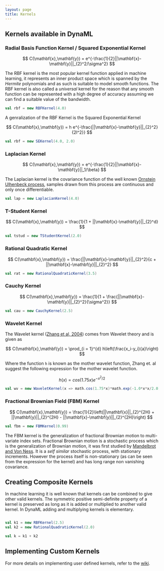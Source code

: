 ```yaml
---
layout: page
title: Kernels
---
```


## Kernels available in DynaML

### Radial Basis Function Kernel / Squared Exponential Kernel

$$
	C(\mathbf{x},\mathbf{y}) = e^{-\frac{1}{2}||\mathbf{x}-\mathbf{y}||_{2}^2/\sigma^2}
$$

The RBF kernel is the most popular kernel function applied in machine learning, it represents an inner product space which is spanned by the _Hermite_ polynomials and as such is suitable to model smooth functions. The RBF kernel is also called a _universal_ kernel for the reason that any smooth function can be represented with a high degree of accuracy assuming we can find a suitable value of the bandwidth.

```scala
val rbf = new RBFKernel(4.0)
```

A genralization of the RBF Kernel is the Squared Exponential Kernel

$$
	C(\mathbf{x},\mathbf{y}) = h e^{-\frac{||\mathbf{x}-\mathbf{y}||_{2}^2}{2l^2}}
$$

```scala
val rbf = new SEKernel(4.0, 2.0)
```

### Laplacian Kernel

$$
	C(\mathbf{x},\mathbf{y}) = e^{-\frac{1}{2}||\mathbf{x}-\mathbf{y}||_1/\beta}
$$

The Laplacian kernel is the covariance function of the well known [Ornstein Ulhenbeck process](https://en.wikipedia.org/wiki/Ornstein%E2%80%93Uhlenbeck_process), samples drawn from this process are continuous and only once differentiable.

```scala
val lap = new LaplacianKernel(4.0)
```

### T-Student Kernel

$$
	C(\mathbf{x},\mathbf{y}) = \frac{1}{1 + ||\mathbf{x}-\mathbf{y}||_{2}^d}
$$

```scala
val tstud = new TStudentKernel(2.0)
```


### Rational Quadratic Kernel

$$
	C(\mathbf{x},\mathbf{y}) = \frac{||\mathbf{x}-\mathbf{y}||_{2}^2}{c + ||\mathbf{x}-\mathbf{y}||_{2}^2}
$$

```scala
val rat = new RationalQuadraticKernel(3.5)
```

### Cauchy Kernel

$$
	C(\mathbf{x},\mathbf{y}) = \frac{1}{1 + \frac{||\mathbf{x}-\mathbf{y}||_{2}^2}{\sigma^2}}
$$

```scala
val cau = new CauchyKernel(2.5)
```

### Wavelet Kernel

The Wavelet kernel ([Zhang et al, 2004](http://dx.doi.org/10.1109/TSMCB.2003.811113)) comes from Wavelet theory and is given as

$$
	C(\mathbf{x},\mathbf{y}) = \prod_{i = 1}^{d} h\left(\frac{x_i-y_i}{a}\right)
$$

Where the function `h` is known as the mother wavelet function, Zhang et. al suggest the following expression for the mother wavelet function.

$$
	h(x) = cos(1.75x)e^{-x^2/2}
$$

```scala
val wv = new WaveletKernel(x => math.cos(1.75*x)*math.exp(-1.0*x*x/2.0))(1.5)
```


### Fractional Brownian Field (FBM) Kernel

$$
	C(\mathbf{x},\mathbf{y}) = \frac{1}{2}\left(||\mathbf{x}||_{2}^{2H} + ||\mathbf{y}||_{2}^{2H} - ||\mathbf{x}-\mathbf{y}||_{2}^{2H}\right)
$$

```scala
val fbm = new FBMKernel(0.99)
```

The FBM kernel is the generalization of fractional Brownian motion to multi-variate index sets. Fractional Brownian motion is a stochastic process which is the generalization of Brownian motion, it was first studied by [Mandelbrot and Von Ness](https://www.jstor.org/stable/2027184). It is a _self similar_ stochastic process, with stationary increments. However the process itself is non-stationary (as can be seen from the expression for the kernel) and has long range non vanishing covariance.

## Creating Composite Kernels

In machine learning it is well known that kernels can be combined to give other valid kernels. The symmetric positive semi-definite property of a kernel is preserved as long as it is added or multiplied to another valid kernel. In DynaML adding and multiplying kernels is elementary.

```scala

val k1 = new RBFKernel(2.5)
val k2 = new RationalQuadraticKernel(2.0)

val k = k1 + k2
```

## Implementing Custom Kernels

For more details on implementing user defined kernels, refer to the [wiki](https://github.com/mandar2812/DynaML/wiki/Kernels).
